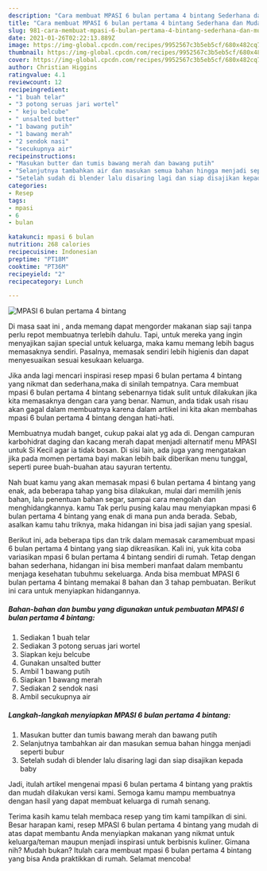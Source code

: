 ```yaml
---
description: "Cara membuat MPASI 6 bulan pertama 4 bintang Sederhana dan Mudah Dibuat"
title: "Cara membuat MPASI 6 bulan pertama 4 bintang Sederhana dan Mudah Dibuat"
slug: 981-cara-membuat-mpasi-6-bulan-pertama-4-bintang-sederhana-dan-mudah-dibuat
date: 2021-01-26T02:22:13.889Z
image: https://img-global.cpcdn.com/recipes/9952567c3b5eb5cf/680x482cq70/mpasi-6-bulan-pertama-4-bintang-foto-resep-utama.jpg
thumbnail: https://img-global.cpcdn.com/recipes/9952567c3b5eb5cf/680x482cq70/mpasi-6-bulan-pertama-4-bintang-foto-resep-utama.jpg
cover: https://img-global.cpcdn.com/recipes/9952567c3b5eb5cf/680x482cq70/mpasi-6-bulan-pertama-4-bintang-foto-resep-utama.jpg
author: Christian Higgins
ratingvalue: 4.1
reviewcount: 12
recipeingredient:
- "1 buah telar"
- "3 potong seruas jari wortel"
- " keju belcube"
- " unsalted butter"
- "1 bawang putih"
- "1 bawang merah"
- "2 sendok nasi"
- "secukupnya air"
recipeinstructions:
- "Masukan butter dan tumis bawang merah dan bawang putih"
- "Selanjutnya tambahkan air dan masukan semua bahan hingga menjadi seperti bubur"
- "Setelah sudah di blender lalu disaring lagi dan siap disajikan kepada baby"
categories:
- Resep
tags:
- mpasi
- 6
- bulan

katakunci: mpasi 6 bulan 
nutrition: 268 calories
recipecuisine: Indonesian
preptime: "PT18M"
cooktime: "PT36M"
recipeyield: "2"
recipecategory: Lunch

---
```



![MPASI 6 bulan pertama 4 bintang](https://img-global.cpcdn.com/recipes/9952567c3b5eb5cf/680x482cq70/mpasi-6-bulan-pertama-4-bintang-foto-resep-utama.jpg)

Di masa  saat ini , anda memang dapat mengorder makanan siap saji tanpa perlu repot membuatnya terlebih dahulu. Tapi, untuk mereka yang ingin menyajikan sajian special untuk keluarga, maka kamu memang lebih bagus memasaknya sendiri. Pasalnya, memasak sendiri lebih higienis dan dapat menyesuaikan sesuai kesukaan keluarga.

Jika anda lagi mencari inspirasi resep mpasi 6 bulan pertama 4 bintang yang nikmat dan sederhana,maka di sinilah tempatnya. Cara membuat mpasi 6 bulan pertama 4 bintang  sebenarnya tidak sulit untuk dilakukan jika kita memasaknya dengan cara yang benar. Namun, anda tidak usah risau akan gagal dalam membuatnya 
karena dalam artikel ini kita akan membahas mpasi 6 bulan pertama 4 bintang dengan hati-hati.  

Membuatnya mudah banget, cukup pakai alat yg ada di. Dengan campuran karbohidrat daging dan kacang merah dapat menjadi alternatif menu MPASI untuk Si Kecil agar ia tidak bosan. Di sisi lain, ada juga yang mengatakan jika pada momen pertama bayi makan lebih baik diberikan menu tunggal, seperti puree buah-buahan atau sayuran tertentu.

Nah buat kamu yang akan memasak mpasi 6 bulan pertama 4 bintang yang enak, ada beberapa tahap yang bisa dilakukan, mulai dari memilih jenis bahan, lalu penentuan bahan segar, sampai cara mengolah dan menghidangkannya. kamu Tak perlu pusing kalau mau menyiapkan mpasi 6 bulan pertama 4 bintang yang enak di mana pun anda berada. Sebab, asalkan kamu  tahu triknya, maka hidangan ini bisa jadi sajian yang spesial.

Berikut ini, ada beberapa tips dan trik dalam memasak caramembuat mpasi 6 bulan pertama 4 bintang yang siap dikreasikan. Kali ini, yuk kita coba variasikan mpasi 6 bulan pertama 4 bintang sendiri di rumah. Tetap dengan bahan sederhana, hidangan ini bisa memberi manfaat dalam membantu menjaga kesehatan tubuhmu sekeluarga. Anda bisa membuat MPASI 6 bulan pertama 4 bintang memakai 8 bahan dan 3 tahap pembuatan. Berikut ini cara untuk menyiapkan hidangannya.

<!--inarticleads1-->

##### Bahan-bahan dan bumbu yang digunakan untuk pembuatan MPASI 6 bulan pertama 4 bintang:

1. Sediakan 1 buah telar
1. Sediakan 3 potong seruas jari wortel
1. Siapkan  keju belcube
1. Gunakan  unsalted butter
1. Ambil 1 bawang putih
1. Siapkan 1 bawang merah
1. Sediakan 2 sendok nasi
1. Ambil secukupnya air




<!--inarticleads2-->

##### Langkah-langkah menyiapkan MPASI 6 bulan pertama 4 bintang:

1. Masukan butter dan tumis bawang merah dan bawang putih
1. Selanjutnya tambahkan air dan masukan semua bahan hingga menjadi seperti bubur
1. Setelah sudah di blender lalu disaring lagi dan siap disajikan kepada baby




Jadi, itulah artikel mengenai  mpasi 6 bulan pertama 4 bintang  yang praktis dan mudah dilakukan versi kami. Semoga kamu mampu membuatnya dengan hasil yang dapat membuat keluarga di rumah senang. 

Terima kasih kamu telah membaca resep yang tim kami tampilkan di sini. Besar harapan kami, resep  MPASI 6 bulan pertama 4 bintang yang mudah di atas dapat membantu Anda menyiapkan makanan yang nikmat untuk keluarga/teman maupun menjadi inspirasi untuk berbisnis kuliner. Gimana nih? Mudah bukan? Itulah cara membuat mpasi 6 bulan pertama 4 bintang yang bisa Anda praktikkan di rumah. Selamat mencoba!

